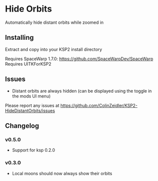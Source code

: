 # Hide Orbits
Automatically hide distant orbits while zoomed in

## Installing
Extract and copy into your KSP2 install directory

Requires SpaceWarp 1.7.0: https://github.com/SpaceWarpDev/SpaceWarp
Requires UITKForKSP2

## Issues
 - Distant orbits are always hidden (can be displayed using the toggle in the mods UI menu)
 
 Please report any issues at https://github.com/ColinZeidler/KSP2-HideDistantOrbits/issues

 ## Changelog
 ### v0.5.0
  - Support for ksp 0.2.0

 ### v0.3.0
  - Local moons should now always show their orbits